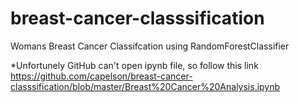 # breast-cancer-classsification
Womans Breast Cancer Classifcation using RandomForestClassifier

*Unfortunely GitHub can't open ipynb file, so follow this link https://github.com/capelson/breast-cancer-classsification/blob/master/Breast%20Cancer%20Analysis.ipynb
